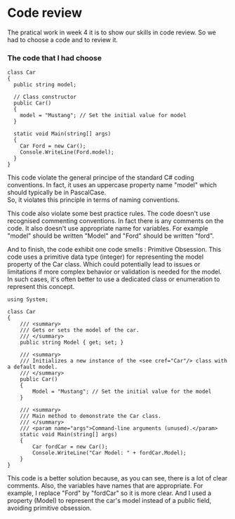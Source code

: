 # Code review

The pratical work in week 4 it is to show our skills in code review. So we had to choose a code and to review it.<br> 

### The code that I had choose
```
class Car
{
  public string model;

  // Class constructor
  public Car()
  {
    model = "Mustang"; // Set the initial value for model
  }

  static void Main(string[] args)
  {
    Car Ford = new Car();
    Console.WriteLine(Ford.model);
  }
}
```

This code violate the general principe of the standard C# coding conventions.
In fact, it uses an uppercase property name "model" which should typically be in PascalCase.  
So, it violates this principle in terms of naming conventions.<br>

This code also violate some best practice rules. 
The code doesn't use recognised commenting conventions. In fact there is any comments on the code.
It also doesn't use appropriate name for variables. For example "model" should be written "Model" and "Ford" should be written "ford".

And to finish, the code exhibit one code smells : Primitive Obsession.
This code uses a primitive data type (integer) for representing the model property of the Car class.
Which could potentially lead to issues or limitations if more complex behavior or validation is needed for the model. 
In such cases, it's often better to use a dedicated class or enumeration to represent this concept.

```
using System;

class Car
{
    /// <summary>
    /// Gets or sets the model of the car.
    /// </summary>
    public string Model { get; set; }

    /// <summary>
    /// Initializes a new instance of the <see cref="Car"/> class with a default model.
    /// </summary>
    public Car()
    {
        Model = "Mustang"; // Set the initial value for the model
    }

    /// <summary>
    /// Main method to demonstrate the Car class.
    /// </summary>
    /// <param name="args">Command-line arguments (unused).</param>
    static void Main(string[] args)
    {
        Car fordCar = new Car();
        Console.WriteLine("Car Model: " + fordCar.Model);
    }
}
```

This code is a better solution because, as you can see, there is a lot of clear comments. 
Also, the variables have names that are appropriate. For example, I replace "Ford" by "fordCar" so it is more clear.
And I used a property (Model) to represent the car's model instead of a public field, avoiding primitive obsession.


